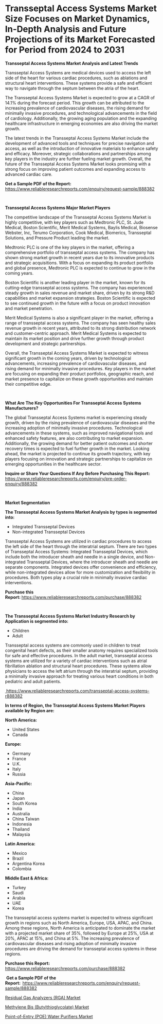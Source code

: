 <p><h1>Transseptal Access Systems Market Size Focuses on Market Dynamics, In-Depth Analysis and Future Projections of its Market Forecasted for Period from 2024 to 2031</h1></p><p><strong>Transseptal Access Systems Market Analysis and Latest Trends</strong></p>
<p><p>Transseptal Access Systems are medical devices used to access the left side of the heart for various cardiac procedures, such as ablations and structural heart interventions. These systems provide a safe and efficient way to navigate through the septum between the atria of the heart.</p><p>The Transseptal Access Systems Market is expected to grow at a CAGR of 14.1% during the forecast period. This growth can be attributed to the increasing prevalence of cardiovascular diseases, the rising demand for minimally invasive procedures, and technological advancements in the field of cardiology. Additionally, the growing aging population and the expanding healthcare infrastructure in emerging economies are also driving the market growth.</p><p>The latest trends in the Transseptal Access Systems Market include the development of advanced tools and techniques for precise navigation and access, as well as the introduction of innovative materials to enhance safety and efficacy. Moreover, strategic collaborations and partnerships among key players in the industry are further fueling market growth. Overall, the future of the Transseptal Access Systems Market looks promising with a strong focus on improving patient outcomes and expanding access to advanced cardiac care.</p></p>
<p><strong>Get a Sample PDF of the Report:&nbsp;</strong> <a href="https://www.reliableresearchreports.com/enquiry/request-sample/888382">https://www.reliableresearchreports.com/enquiry/request-sample/888382</a></p>
<p>&nbsp;</p>
<p><strong>Transseptal Access Systems Major Market Players</strong></p>
<p><p>The competitive landscape of the Transseptal Access Systems Market is highly competitive, with key players such as Medtronic PLC, St. Jude Medical, Boston Scientific, Merit Medical Systems, Baylis Medical, Biosense Webster, Inc, Terumo Corporation, Cook Medical, Biomerics, Transseptal Solutions, and Pressure Product leading the market. </p><p>Medtronic PLC is one of the key players in the market, offering a comprehensive portfolio of transseptal access systems. The company has shown strong market growth in recent years due to its innovative products and strategic acquisitions. With a focus on expanding its product portfolio and global presence, Medtronic PLC is expected to continue to grow in the coming years.</p><p>Boston Scientific is another leading player in the market, known for its cutting-edge transseptal access systems. The company has experienced steady growth in sales revenue and market share, driven by its strong R&D capabilities and market expansion strategies. Boston Scientific is expected to see continued growth in the future with a focus on product innovation and market penetration.</p><p>Merit Medical Systems is also a significant player in the market, offering a range of transseptal access systems. The company has seen healthy sales revenue growth in recent years, attributed to its strong distribution network and customer-centric approach. Merit Medical Systems is expected to maintain its market position and drive further growth through product development and strategic partnerships.</p><p>Overall, the Transseptal Access Systems Market is expected to witness significant growth in the coming years, driven by technological advancements, increasing prevalence of cardiovascular diseases, and rising demand for minimally invasive procedures. Key players in the market are focusing on expanding their product portfolios, geographic reach, and market presence to capitalize on these growth opportunities and maintain their competitive edge.</p></p>
<p>&nbsp;</p>
<p><strong>What Are The Key Opportunities For Transseptal Access Systems Manufacturers?</strong></p>
<p><p>The global Transseptal Access Systems market is experiencing steady growth, driven by the rising prevalence of cardiovascular diseases and the increasing adoption of minimally invasive procedures. Technological advancements in these systems, such as improved navigational tools and enhanced safety features, are also contributing to market expansion. Additionally, the growing demand for better patient outcomes and shorter recovery times is expected to fuel further growth in the market. Looking ahead, the market is projected to continue its growth trajectory, with key players focusing on innovation and strategic partnerships to capitalize on emerging opportunities in the healthcare sector.</p></p>
<p><strong>Inquire or Share Your Questions If Any Before Purchasing This Report:</strong> <a href="https://www.reliableresearchreports.com/enquiry/pre-order-enquiry/888382">https://www.reliableresearchreports.com/enquiry/pre-order-enquiry/888382</a></p>
<p>&nbsp;</p>
<p><strong>Market Segmentation</strong></p>
<p><strong>The Transseptal Access Systems Market Analysis by types is segmented into:</strong></p>
<p><ul><li>Integrated Transseptal Devices</li><li>Non-integrated Transseptal Devices</li></ul></p>
<p><p>Transseptal Access Systems are utilized in cardiac procedures to access the left side of the heart through the interatrial septum. There are two types of Transseptal Access Systems: Integrated Transseptal Devices, which include both the introducer sheath and needle in a single device, and Non-integrated Transseptal Devices, where the introducer sheath and needle are separate components. Integrated devices offer convenience and efficiency, while non-integrated devices allow for more customization and flexibility in procedures. Both types play a crucial role in minimally invasive cardiac interventions.</p></p>
<p><strong>Purchase this Report:&nbsp;</strong><a href="https://www.reliableresearchreports.com/purchase/888382">https://www.reliableresearchreports.com/purchase/888382</a></p>
<p>&nbsp;</p>
<p><strong>The Transseptal Access Systems Market Industry Research by Application is segmented into:</strong></p>
<p><ul><li>Children</li><li>Adult</li></ul></p>
<p><p>Transseptal access systems are commonly used in children to treat congenital heart defects, as their smaller anatomy requires specialized tools for safe and effective procedures. In the adult market, transseptal access systems are utilized for a variety of cardiac interventions such as atrial fibrillation ablation and structural heart procedures. These systems allow physicians to access the left atrium through the interatrial septum, providing a minimally invasive approach for treating various heart conditions in both pediatric and adult patients.</p></p>
<p><a href="https://www.reliableresearchreports.com/transseptal-access-systems-r888382">&nbsp;https://www.reliableresearchreports.com/transseptal-access-systems-r888382</a></p>
<p><strong>In terms of Region, the Transseptal Access Systems Market Players available by Region are:</strong></p>
<p>
    <p> <strong> North America: </strong>
        <ul>
            <li>United States</li>
            <li>Canada</li>
        </ul>
        </p> 
    <p> <strong> Europe: </strong>
        <ul>
            <li>Germany</li>
            <li>France</li>
            <li>U.K.</li>
            <li>Italy</li>
            <li>Russia</li>
        </ul>
        </p> 
    <p> <strong> Asia-Pacific: </strong>
        <ul>
            <li>China</li>
            <li>Japan</li>
            <li>South Korea</li>
            <li>India</li>
            <li>Australia</li>
            <li>China Taiwan</li>
            <li>Indonesia</li>
            <li>Thailand</li>
            <li>Malaysia</li>
        </ul>
        </p> 
    <p> <strong> Latin America: </strong>
        <ul>
            <li>Mexico</li>
            <li>Brazil</li>
            <li>Argentina Korea</li>
            <li>Colombia</li>
        </ul>
        </p> 
    <p> <strong> Middle East & Africa: </strong>
        <ul>
            <li>Turkey</li>
            <li>Saudi</li>
            <li>Arabia</li>
            <li>UAE</li>
            <li>Korea</li>
        </ul>
    </p>
    </p>
<p><p>The transseptal access systems market is expected to witness significant growth in regions such as North America, Europe, USA, APAC, and China. Among these regions, North America is anticipated to dominate the market with a projected market share of 35%, followed by Europe at 25%, USA at 20%, APAC at 15%, and China at 5%. The increasing prevalence of cardiovascular diseases and rising adoption of minimally invasive procedures are driving the demand for transseptal access systems in these regions.</p></p>
<p><strong>Purchase this Report: </strong><a href="https://www.reliableresearchreports.com/purchase/888382">https://www.reliableresearchreports.com/purchase/888382</a></p>
<p>&nbsp;<strong>Get a Sample PDF of the Report:&nbsp;&nbsp;</strong><a href="https://www.reliableresearchreports.com/enquiry/request-sample/888382">https://www.reliableresearchreports.com/enquiry/request-sample/888382</a></p>
<p><strong></strong></p>
<p><p><a href="https://github.com/haleemasakdiya1/Market-Research-Report-List-1/blob/main/residual-gas-analyzers-rga-market.md">Residual Gas Analyzers (RGA) Market</a></p><p><a href="https://github.com/nandosuryapratama/Market-Research-Report-List-1/blob/main/methylene-bis-butylthioglycolate-market.md">Methylene Bis (Butylthioglycolate) Market</a></p><p><a href="https://github.com/rionkhanvai01/Market-Research-Report-List-1/blob/main/point-of-entry-poe-water-purifiers-market.md">Point-of-Entry (POE) Water Purifiers Market</a></p></p>